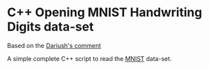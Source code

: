 C++ Opening MNIST Handwriting Digits data-set
======

Based on the [Dariush's comment](http://stackoverflow.com/questions/8286668/how-to-read-mnist-data-in-c)

A simple complete C++ script to read the [MNIST](http://yann.lecun.com/exdb/mnist/) data-set.

